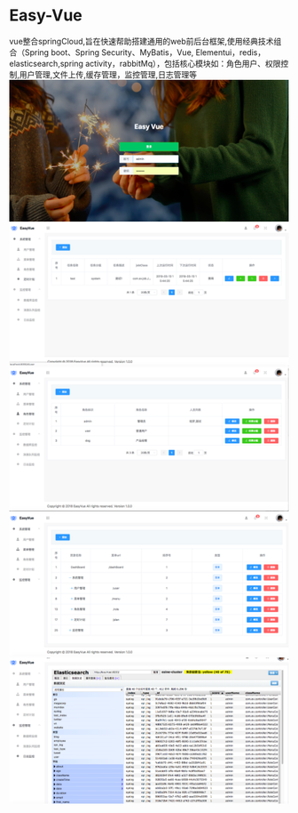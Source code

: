 # Easy-Vue
vue整合springCloud,旨在快速帮助搭建通用的web前后台框架,使用经典技术组合（Spring boot、Spring Security、MyBatis，Vue, Elementui，redis，elasticsearch,spring activity，rabbitMq），包括核心模块如：角色用户、权限控制,用户管理,文件上传,缓存管理，监控管理,日志管理等
![](https://github.com/SwpuEsine/Easy-Vue/blob/master/screenshot/%E9%A6%96%E9%A1%B5.png)
![](https://github.com/SwpuEsine/Easy-Vue/blob/master/screenshot/plan.png)
![](https://github.com/SwpuEsine/Easy-Vue/blob/master/screenshot/role.png)
![](https://github.com/SwpuEsine/Easy-Vue/blob/master/screenshot/%E5%90%8E%E5%8F%B0.png)
![](https://github.com/SwpuEsine/Easy-Vue/blob/master/screenshot/es.png)

